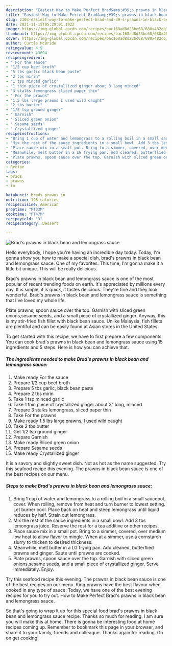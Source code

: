 ```yaml
---
description: "Easiest Way to Make Perfect Brad&amp;#39;s prawns in black bean and lemongrass sauce"
title: "Easiest Way to Make Perfect Brad&amp;#39;s prawns in black bean and lemongrass sauce"
slug: 2303-easiest-way-to-make-perfect-brad-and-39-s-prawns-in-black-bean-and-lemongrass-sauce
date: 2021-11-15T05:29:01.192Z
image: https://img-global.cpcdn.com/recipes/bac168ad8d23bc68/680x482cq70/brads-prawns-in-black-bean-and-lemongrass-sauce-recipe-main-photo.jpg
thumbnail: https://img-global.cpcdn.com/recipes/bac168ad8d23bc68/680x482cq70/brads-prawns-in-black-bean-and-lemongrass-sauce-recipe-main-photo.jpg
cover: https://img-global.cpcdn.com/recipes/bac168ad8d23bc68/680x482cq70/brads-prawns-in-black-bean-and-lemongrass-sauce-recipe-main-photo.jpg
author: Curtis McBride
ratingvalue: 4.9
reviewcount: 43694
recipeingredient:
- " For the sauce"
- "1/2 cup beef broth"
- "5 tbs garlic black bean paste"
- "2 tbs mirin"
- "1 tsp minced garlic"
- "1 thin piece of crystallized ginger about 3 long minced"
- "3 stalks lemongrass sliced paper thin"
- " For the prawns"
- "1.5 lbs large prawns I used wild caught"
- "2 tbs butter"
- "1/2 tsp ground ginger"
- " Garnish"
- " Sliced green onion"
- " Sesame seeds"
- " Crystallized ginger"
recipeinstructions:
- "Bring 1 cup of water and lemongrass to a rolling boil in a small saucepot, cover. When rolling, remove from heat and turn burner to lowest setting. Let burner cool. Place back on heat and steep lemongrass until liquid reduces by half. Strain out lemongrass."
- "Mix the rest of the sauce ingredients in a small bowl. Add 3 tbs lemongrass juice. Reserve the rest for a tea additive or other recipes."
- "Place sauce mix in a small pot. Bring to a simmer, covered, over medium low heat to allow flavor to mingle. When at a simmer, use a cornstarch slurry to thicken to desired thickness."
- "Meanwhile, melt butter in a LG frying pan. Add cleaned, butterflied prawns and ginger. Saute until prawns are cooked."
- "Plate prawns, spoon sauce over the top. Garnish with sliced green onions,sesame seeds, and a small piece of crystallized ginger. Serve immediately. Enjoy."
categories:
- Recipe
tags:
- brads
- prawns
- in

katakunci: brads prawns in 
nutrition: 198 calories
recipecuisine: American
preptime: "PT33M"
cooktime: "PT47M"
recipeyield: "3"
recipecategory: Dessert

---
```



![Brad&#39;s prawns in black bean and lemongrass sauce](https://img-global.cpcdn.com/recipes/bac168ad8d23bc68/680x482cq70/brads-prawns-in-black-bean-and-lemongrass-sauce-recipe-main-photo.jpg)

Hello everybody, I hope you're having an incredible day today. Today, I'm gonna show you how to make a special dish, brad&#39;s prawns in black bean and lemongrass sauce. One of my favorites. This time, I'm gonna make it a little bit unique. This will be really delicious.

Brad&#39;s prawns in black bean and lemongrass sauce is one of the most popular of recent trending foods on earth. It's appreciated by millions every day. It is simple, it is quick, it tastes delicious. They're fine and they look wonderful. Brad&#39;s prawns in black bean and lemongrass sauce is something that I've loved my whole life.

Plate prawns, spoon sauce over the top. Garnish with sliced green onions,sesame seeds, and a small piece of crystallized ginger. Anyway, this is my stir-fried fish fillet with black bean sauce. Unlike Malaysia, fish fillets are plentiful and can be easily found at Asian stores in the United States.


To get started with this recipe, we have to first prepare a few components. You can cook brad&#39;s prawns in black bean and lemongrass sauce using 15 ingredients and 5 steps. Here is how you can achieve that.

<!--inarticleads1-->

##### The ingredients needed to make Brad&#39;s prawns in black bean and lemongrass sauce:

1. Make ready  For the sauce
1. Prepare 1/2 cup beef broth
1. Prepare 5 tbs garlic, black bean paste
1. Prepare 2 tbs mirin
1. Take 1 tsp minced garlic
1. Take 1 thin piece of crystallized ginger about 3" long, minced
1. Prepare 3 stalks lemongrass, sliced paper thin
1. Take  For the prawns
1. Make ready 1.5 lbs large prawns, I used wild caught
1. Take 2 tbs butter
1. Get 1/2 tsp ground ginger
1. Prepare  Garnish
1. Make ready  Sliced green onion
1. Prepare  Sesame seeds
1. Make ready  Crystallized ginger


It is a savory and slightly sweet dish. Not as hot as the name suggested. Try this seafood recipe this evening. The prawns in black bean sauce is one of the best recipes on our menu. 

<!--inarticleads2-->

##### Steps to make Brad&#39;s prawns in black bean and lemongrass sauce:

1. Bring 1 cup of water and lemongrass to a rolling boil in a small saucepot, cover. When rolling, remove from heat and turn burner to lowest setting. Let burner cool. Place back on heat and steep lemongrass until liquid reduces by half. Strain out lemongrass.
1. Mix the rest of the sauce ingredients in a small bowl. Add 3 tbs lemongrass juice. Reserve the rest for a tea additive or other recipes.
1. Place sauce mix in a small pot. Bring to a simmer, covered, over medium low heat to allow flavor to mingle. When at a simmer, use a cornstarch slurry to thicken to desired thickness.
1. Meanwhile, melt butter in a LG frying pan. Add cleaned, butterflied prawns and ginger. Saute until prawns are cooked.
1. Plate prawns, spoon sauce over the top. Garnish with sliced green onions,sesame seeds, and a small piece of crystallized ginger. Serve immediately. Enjoy.


Try this seafood recipe this evening. The prawns in black bean sauce is one of the best recipes on our menu. King prawns have the best flavour when cooked in any type of sauce. Today, we have one of the best evening recipes for you to try out. How to Make Perfect Brad&#39;s prawns in black bean and lemongrass sauce. 

So that's going to wrap it up for this special food brad&#39;s prawns in black bean and lemongrass sauce recipe. Thanks so much for reading. I am sure you will make this at home. There is gonna be interesting food at home recipes coming up. Remember to bookmark this page in your browser, and share it to your family, friends and colleague. Thanks again for reading. Go on get cooking!
